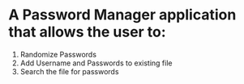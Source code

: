 # A Password Manager application that allows the user to:
  1. Randomize Passwords
  2. Add Username and Passwords to existing file 
  3. Search the file for passwords

